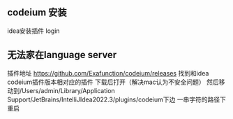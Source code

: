 ## codeium 安装
idea安装插件
login
## 无法家在language server
插件地址 https://github.com/Exafunction/codeium/releases
找到和idea codeium插件版本相对应的插件
下载后打开（解决mac认为不安全问题）
然后移动到/Users/admin/Library/Application Support/JetBrains/IntelliJIdea2022.3/plugins/codeium下边
一串字符的路径下 
重启







